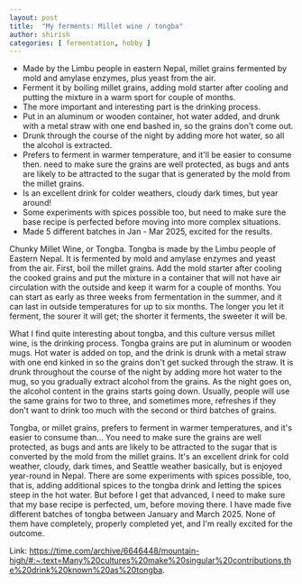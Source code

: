```yaml
---
layout: post
title:  "My ferments: Millet wine / tongba"
author: shirish
categories: [ fermentation, hobby ]
---
```



* Made by the Limbu people in eastern Nepal, millet grains fermented by mold and amylase enzymes, plus yeast from the air. 
* Ferment it by boiling millet grains, adding mold starter after cooling and putting the mixture in a warm sport for couple of months.
* The more important and interesting part is the drinking process.
* Put in an aluminum or wooden container, hot water added, and drunk with a metal straw with one end bashed in, so the grains don't come out.
* Drunk through the course of the night by adding more hot water, so all the alcohol is extracted.
* Prefers to ferment in warmer temperature, and it'll be easier to consume then. need to make sure the grains are well protected, as bugs and ants are likely to be attracted to the sugar that is generated by the mold from the millet grains.
* Is an excellent drink for colder weathers, cloudy dark times, but year around!
* Some experiments with spices possible too, but need to make sure the base recipe is perfected before moving into more complex situations.
* Made 5 different batches in Jan - Mar 2025, excited for the results.


Chunky Millet Wine, or Tongba. Tongba is made by the Limbu people of Eastern Nepal. It is fermented by mold and amylase enzymes and yeast from the air. First, boil the millet grains. Add the mold starter after cooling the cooked grains and put the mixture in a container that will not have air circulation with the outside and keep it warm for a couple of months. You can start as early as three weeks from fermentation in the summer, and it can last in outside temperatures for up to six months. The longer you let it ferment, the sourer it will get; the shorter it ferments, the sweeter it will be.

What I find quite interesting about tongba, and this culture versus millet wine, is the drinking process. Tongba grains are put in aluminum or wooden mugs. Hot water is added on top, and the drink is drunk with a metal straw with one end kinked in so the grains don't get sucked through the straw. It is drunk throughout the course of the night by adding more hot water to the mug, so you gradually extract alcohol from the grains. As the night goes on, the alcohol content in the grains starts going down. Usually, people will use the same grains for two to three, and sometimes more, refreshes if they don't want to drink too much with the second or third batches of grains.

Tongba, or millet grains, prefers to ferment in warmer temperatures, and it's easier to consume than... You need to make sure the grains are well protected, as bugs and ants are likely to be attracted to the sugar that is converted by the mold from the millet grains. It's an excellent drink for cold weather, cloudy, dark times, and Seattle weather basically, but is enjoyed year-round in Nepal. There are some experiments with spices possible, too, that is, adding additional spices to the tongba drink and letting the spices steep in the hot water. But before I get that advanced, I need to make sure that my base recipe is perfected, um, before moving there. I have made five different batches of tongba between January and March 2025. None of them have completely, properly completed yet, and I'm really excited for the outcome.


Link: https://time.com/archive/6646448/mountain-high/#:~:text=Many%20cultures%20make%20singular%20contributions,the%20drink%20known%20as%20tongba.
